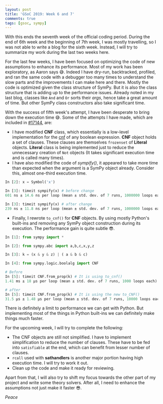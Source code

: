 ```yaml
---
layout: post
title: 'GSoC 2019: Week 6 and 7'
comments: true
tags: [gsoc, sympy]
---
```

With this ends the seventh week of the official coding period. During the end of 6th week and the beginning of 7th week, I was mostly travelling, so I was not able to write a blog for the sixth week. Instead, I will try to summarize my work during the last two weeks here.

For the last few weeks, I have been focused on optimizing the code of new assumptions to enhance its performance. Most of my work has been exploratory, as Aaron says 😅. Indeed I have dry-run, backtracked, profiled, and ran the same code with a debugger too many times to understand the slow parts and the improvements I can make here and there. Mostly the code is optimized given the class structure of SymPy. But it is also the class structure that is adding up to the performance issues. Already noted in my last blog, classes like `And` and `Or` sorts their *args*, hence take a great amount of time. But other SymPy class constructors also take significant time.

With the success of fifth week's attempt, I have been desperate to bring down the execution time 😅. Some of the attempts I have made, which are included in [#17144](https://github.com/sympy/sympy/pull/17144), are:

* I have modified **CNF** class, which essentially is a low-level implementation for the [cnf](https://en.wikipedia.org/wiki/Conjunctive_normal_form) of any boolean expression. **CNF** object holds a set of clauses. These clauses are themselves `frozenset` of **Literal** objects. **Literal** class is being implemented just to reduce the unnecessary creation of `Not` objects (It takes significant execution time and is called many times).
* I have also modified the code of *sympify()*, it appeared to take more time than expected when the argument is a SymPy object already. Consider this, almost one-third execution time.

```python
In [2]: x = Symbol('x')

In [3]: timeit sympify(x) # before change
601 ns ± 14.6 ns per loop (mean ± std. dev. of 7 runs, 1000000 loops each)

In [3]: timeit sympify(x) # after change
239 ns ± 11.8 ns per loop (mean ± std. dev. of 7 runs, 1000000 loops each)
```

* Finally, I rewrote `to_cnf()` for **CNF** objects. By using mostly Python's built-ins and removing any SymPy object construction during its execution. The performance gain is quite subtle 😎.

```python
In [1]: from sympy import *

In [2]: from sympy.abc import a,b,c,x,y,z

In [3]: k = (x & y & z) | ( a & b & c)

In [4]: from sympy.logic.boolalg import CNF

# Before
In [5]: timeit CNF.from_prop(k) # It is using to_cnf()
1.41 ms ± 18 µs per loop (mean ± std. dev. of 7 runs, 1000 loops each)

# after
In [5]: timeit CNF.from_prop(k) # It is using the new to_CNF()
31.5 µs ± 1.48 µs per loop (mean ± std. dev. of 7 runs, 10000 loops each)
```

There is definitely a limit to performance we can get with Python. But implementing most of the things in Python built-ins we can definitely make things much faster.

For the upcoming week, I will try to complete the following:
* The CNF objects are still not simplified. I have to implement simplification to reduce the number of clauses. These have to be fed into `satisfiable` at the end, which can benefit from lesser number of clauses.
* `rcall` used with **sathandlers** is another major portion having high execution time. I will try to work it out.
* Clean up the code and make it ready for reviewing.

Apart from that, I will also try to shift my focus towards the other part of my project and write some theory solvers. After all, I need to enhance the assumptions not just make it faster 😎.

*Peace*
